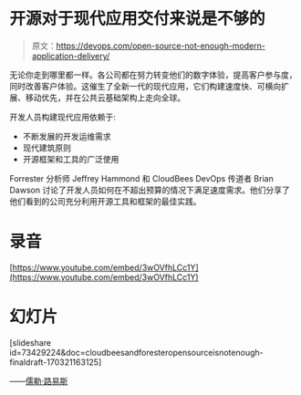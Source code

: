 # 开源对于现代应用交付来说是不够的

> 原文：<https://devops.com/open-source-not-enough-modern-application-delivery/>

无论你走到哪里都一样。各公司都在努力转变他们的数字体验，提高客户参与度，同时改善客户体验。这催生了全新一代的现代应用，它们构建速度快、可横向扩展、移动优先，并在公共云基础架构上走向全球。

开发人员构建现代应用依赖于:

*   不断发展的开发运维需求
*   现代建筑原则
*   开源框架和工具的广泛使用

Forrester 分析师 Jeffrey Hammond 和 CloudBees DevOps 传道者 Brian Dawson 讨论了开发人员如何在不超出预算的情况下满足速度需求。他们分享了他们看到的公司充分利用开源工具和框架的最佳实践。

# 录音

[https://www.youtube.com/embed/3wOVfhLCc1Y](https://www.youtube.com/embed/3wOVfhLCc1Y)

# 幻灯片

[slideshare id=73429224&doc=cloudbeesandforesteropensourceisnotenough-finaldraft-170321163125]

——[儒勒·路易斯](https://devops.com/author/jules/)